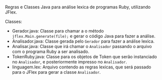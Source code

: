 Regras e Classes Java para análise lexica de programas Ruby, utilizando JFlex.

Classes:
- Gerador.java: Classe para chamar a o método `jflex.Main.generate(file);` e gerar o código Java para fazer a análise.
- Analisador.java: Classe gerada pelo `Gerador` para fazer a análise lexica.
- Analisar.java: Classe que irá chamar o `Analisador` passando o arquivo com o programa Ruby a ser analisado.
- TokenRuby.java: Classe para os objetos de Token que serão instanciado no `Analisador`, e posteriormente impresso no `Analisador`.
- linguagem.lex: Arquivo contendo as regras lexicas, que será passado para o JFlex para gerar a classe `Analisador`.